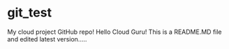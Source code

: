# git_test
My cloud project GitHub repo!
Hello Cloud Guru!
This is a README.MD file and edited latest version.....